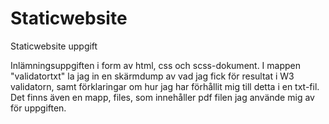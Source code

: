 # Staticwebsite
Staticwebsite uppgift

Inlämningsuppgiften i form av html, css och scss-dokument. I mappen "validatortxt" la jag in en skärmdump av vad jag fick för resultat i W3 validatorn, samt förklaringar om hur jag har förhållit mig till detta i en txt-fil. Det finns även en mapp, files, som innehåller pdf filen jag använde mig av för uppgiften.
